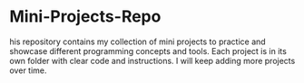# Mini-Projects-Repo
his repository contains my collection of mini projects to practice and showcase different programming concepts and tools. Each project is in its own folder with clear code and instructions. I will keep adding more projects over time.
